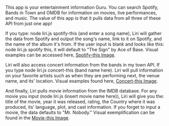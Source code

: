 This app is your entertainment information Guru. You can search Spotify, Bands in Town and OMDB for information on movies, live performances, and music. The value of this app is that it pulls data from all three of these API from just one app!

If you type: node liri.js spotify-this (and enter a song name), Liri will gather the data from Spotify and output the song's name, link to it on Spotify, and the name of the album it's from. If the user input is blank and looks like this: node liri.js spotify this, it will default to "The Sign" by Ace of Base.
Visual examples can be accessed here, [Spotify-this Image](spotify-this.png).



Liri will also access concert information from the bands in my town API. If you type node liri.js concert-this (band name here). Liri will pull information on your favorite artists such as when they are performing next, the venue name, and its' location. Visual examples found here, [Concert-this Image](concert-this.png).
 

And finally, Liri pulls movie information from the IMDB database. For any movie you input (node liri.js (insert movie name here)), Liri will give you the: title of the movie, year it was released, rating, the Country where it was produced, its' language, plot, and cast information. If you forget to input a movie, the data defaults to "Mr. Nobody." Visual exemplification can be found in the [Movie-this Image](movie-this.png). 

